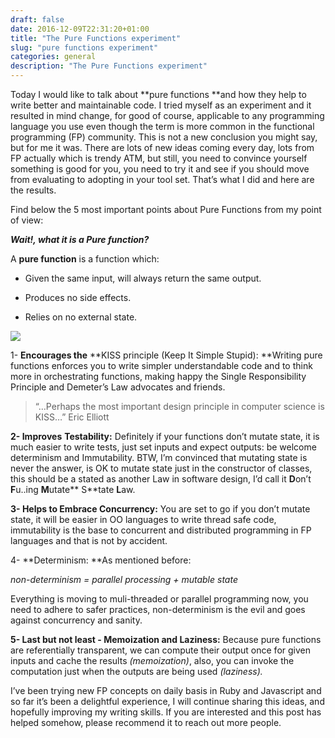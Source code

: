 ```yaml
--- 
draft: false
date: 2016-12-09T22:31:20+01:00
title: "The Pure Functions experiment"
slug: "pure functions experiment" 
categories: general
description: "The Pure Functions experiment"
---
```


Today I would like to talk about **pure functions **and how they help to write better and maintainable code. I tried myself as an experiment and it resulted in mind change, for good of course, applicable to any programming language you use even though the term is more common in the functional programming (FP) community. This is not a new conclusion you might say, but for me it was. There are lots of new ideas coming every day, lots from FP actually which is trendy ATM, but still, you need to convince yourself something is good for you, you need to try it and see if you should move from evaluating to adopting in your tool set. That’s what I did and here are the results.

Find below the 5 most important points about Pure Functions from my point of view:

***Wait!, what it is a Pure function?***

A **pure function** is a function which:

* Given the same input, will always return the same output.

* Produces no side effects.

* Relies on no external state.

![](https://cdn-images-1.medium.com/max/2000/1*SdgTBtI8D4w1lVktgzA9qA.png)

1- **Encourages the** **KISS principle (Keep It Simple Stupid): **Writing pure functions enforces you to write simpler understandable code and to think more in orchestrating functions, making happy the Single Responsibility Principle and Demeter’s Law advocates and friends.
> “…Perhaps the most important design principle in computer science is KISS…” Eric Elliott

**2- Improves** **Testability:** Definitely if your functions don’t mutate state, it is much easier to write tests, just set inputs and expect outputs: be welcome determinism and Immutability. BTW, I’m convinced that mutating state is never the answer, is OK to mutate state just in the constructor of classes, this should be a stated as another Law in software design, I’d call it **D**on’t **F**u..ing **M**utate** S**tate **L**aw.

**3- Helps to Embrace Concurrency:** You are set to go if you don’t mutate state, it will be easier in OO languages to write thread safe code, immutability is the base to concurrent and distributed programming in FP languages and that is not by accident.

4- **Determinism: **As mentioned before:

*non-determinism = parallel processing + mutable state*

Everything is moving to muli-threaded or parallel programming now, you need to adhere to safer practices, non-determinism is the evil and goes against concurrency and sanity.

**5- Last but not least - Memoization and Laziness:** Because pure functions are referentially transparent, we can compute their output once for given inputs and cache the results *(memoization)*, also, you can invoke the computation just when the outputs are being used *(laziness).*

I’ve been trying new FP concepts on daily basis in Ruby and Javascript and so far it’s been a delightful experience, I will continue sharing this ideas, and hopefully improving my writing skills. If you are interested and this post has helped somehow, please recommend it to reach out more people.
